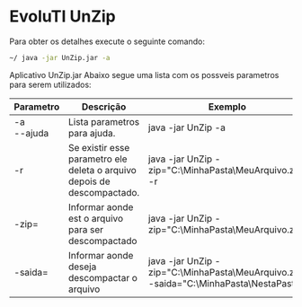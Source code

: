 # EvoluTI UnZip

Para obter os detalhes execute o seguinte comando:
```sh
~/ java -jar UnZip.jar -a
```

Aplicativo UnZip.jar
Abaixo segue uma lista com os possveis parametros para serem utilizados:

| Parametro 	| Descrição | Exemplo | Obrigatório |
|---------------|-----------|---------|--------------|
| -a  <br/> --ajuda  | Lista parametros para ajuda. 	 					  | java -jar UnZip -a | Não |
| -r            | Se existir esse parametro ele deleta o arquivo depois de descompactado. |java -jar UnZip -zip="C:\MinhaPasta\MeuArquivo.zip" -r | Não |
| -zip=         | Informar aonde est o arquivo para ser descompactado | java -jar UnZip -zip="C:\MinhaPasta\MeuArquivo.zip" 	| Sim |
| -saida=       | Informar aonde deseja descompactar o arquivo | java -jar UnZip  -zip="C:\MinhaPasta\MeuArquivo.zip" -saida="C:\MinhaPasta\NestaPasta\" | Não |

